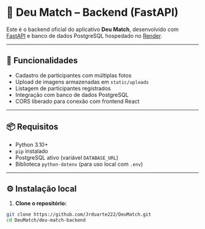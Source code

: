 # 📡 Deu Match – Backend (FastAPI)

Este é o backend oficial do aplicativo **Deu Match**, desenvolvido com [FastAPI](https://fastapi.tiangolo.com/) e banco de dados PostgreSQL hospedado no [Render](https://render.com/).

---

## 🚀 Funcionalidades

- Cadastro de participantes com múltiplas fotos
- Upload de imagens armazenadas em `static/uploads`
- Listagem de participantes registrados
- Integração com banco de dados PostgreSQL
- CORS liberado para conexão com frontend React

---

## 📦 Requisitos

- Python 3.10+
- `pip` instalado
- PostgreSQL ativo (variável `DATABASE_URL`)
- Biblioteca `python-dotenv` (para uso local com `.env`)

---

## ⚙️ Instalação local

1. **Clone o repositório:**

```bash
git clone https://github.com/Jrduarte222/DeuMatch.git
cd DeuMatch/deu-match-backend
